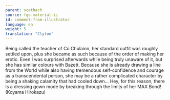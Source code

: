 ```yaml
---
parent: scathach
source: fgo-material-ii
id: comment-from-illustrator
language: en
weight: 5
translation: "Clyton"
---
```


Being called the teacher of Cú Chulainn, her standard outfit was roughly settled upon, plus she became as such because of the order of making her erotic. Even I was surprised afterwards while being truly unaware of it, but she has similar colours with Bazett. Because she is already drawing a line from the World while also having tremendous self-confidence and courage as a transcendental person, she may be a rather complicated character by being a shaking calamity that had cooled down… Hey, for this reason, there is a dressing gown mode by breaking through the limits of her MAX Bond! (Koyama Hirokazu)
